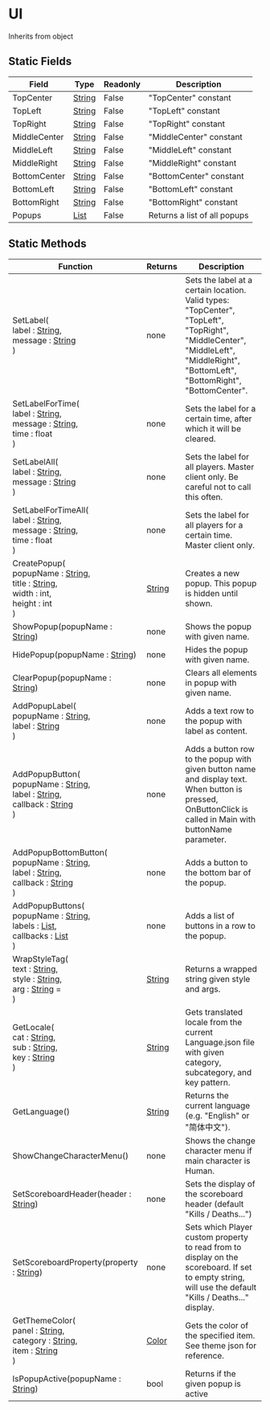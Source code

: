 # UI
Inherits from object
## Static Fields
|Field|Type|Readonly|Description|
|---|---|---|---|
|TopCenter|[String](../static/String.md)|False|"TopCenter" constant|
|TopLeft|[String](../static/String.md)|False|"TopLeft" constant|
|TopRight|[String](../static/String.md)|False|"TopRight" constant|
|MiddleCenter|[String](../static/String.md)|False|"MiddleCenter" constant|
|MiddleLeft|[String](../static/String.md)|False|"MiddleLeft" constant|
|MiddleRight|[String](../static/String.md)|False|"MiddleRight" constant|
|BottomCenter|[String](../static/String.md)|False|"BottomCenter" constant|
|BottomLeft|[String](../static/String.md)|False|"BottomLeft" constant|
|BottomRight|[String](../static/String.md)|False|"BottomRight" constant|
|Popups|[List](../objects/List.md)|False|Returns a list of all popups|
## Static Methods
|Function|Returns|Description|
|---|---|---|
|SetLabel(<br/>label : [String](../static/String.md),<br/>message : [String](../static/String.md)<br/>)|none|Sets the label at a certain location. Valid types: "TopCenter", "TopLeft", "TopRight", "MiddleCenter", "MiddleLeft", "MiddleRight", "BottomLeft", "BottomRight", "BottomCenter".|
|SetLabelForTime(<br/>label : [String](../static/String.md),<br/>message : [String](../static/String.md),<br/>time : float<br/>)|none|Sets the label for a certain time, after which it will be cleared.|
|SetLabelAll(<br/>label : [String](../static/String.md),<br/>message : [String](../static/String.md)<br/>)|none|Sets the label for all players. Master client only. Be careful not to call this often.|
|SetLabelForTimeAll(<br/>label : [String](../static/String.md),<br/>message : [String](../static/String.md),<br/>time : float<br/>)|none|Sets the label for all players for a certain time. Master client only.|
|CreatePopup(<br/>popupName : [String](../static/String.md),<br/>title : [String](../static/String.md),<br/>width : int,<br/>height : int<br/>)|[String](../static/String.md)|Creates a new popup. This popup is hidden until shown.|
|ShowPopup(popupName : [String](../static/String.md))|none|Shows the popup with given name.|
|HidePopup(popupName : [String](../static/String.md))|none|Hides the popup with given name.|
|ClearPopup(popupName : [String](../static/String.md))|none|Clears all elements in popup with given name.|
|AddPopupLabel(<br/>popupName : [String](../static/String.md),<br/>label : [String](../static/String.md)<br/>)|none|Adds a text row to the popup with label as content.|
|AddPopupButton(<br/>popupName : [String](../static/String.md),<br/>label : [String](../static/String.md),<br/>callback : [String](../static/String.md)<br/>)|none|Adds a button row to the popup with given button name and display text. When button is pressed, OnButtonClick is called in Main with buttonName parameter.|
|AddPopupBottomButton(<br/>popupName : [String](../static/String.md),<br/>label : [String](../static/String.md),<br/>callback : [String](../static/String.md)<br/>)|none|Adds a button to the bottom bar of the popup.|
|AddPopupButtons(<br/>popupName : [String](../static/String.md),<br/>labels : [List](../objects/List.md),<br/>callbacks : [List](../objects/List.md)<br/>)|none|Adds a list of buttons in a row to the popup.|
|WrapStyleTag(<br/>text : [String](../static/String.md),<br/>style : [String](../static/String.md),<br/>arg : [String](../static/String.md) = <br/>)|[String](../static/String.md)|Returns a wrapped string given style and args.|
|GetLocale(<br/>cat : [String](../static/String.md),<br/>sub : [String](../static/String.md),<br/>key : [String](../static/String.md)<br/>)|[String](../static/String.md)|Gets translated locale from the current Language.json file with given category, subcategory, and key pattern.|
|GetLanguage()|[String](../static/String.md)|Returns the current language (e.g. "English" or "简体中文").|
|ShowChangeCharacterMenu()|none|Shows the change character menu if main character is Human.|
|SetScoreboardHeader(header : [String](../static/String.md))|none|Sets the display of the scoreboard header (default "Kills / Deaths...")|
|SetScoreboardProperty(property : [String](../static/String.md))|none|Sets which Player custom property to read from to display on the scoreboard. If set to empty string, will use the default "Kills / Deaths..." display.|
|GetThemeColor(<br/>panel : [String](../static/String.md),<br/>category : [String](../static/String.md),<br/>item : [String](../static/String.md)<br/>)|[Color](../objects/Color.md)|Gets the color of the specified item. See theme json for reference.|
|IsPopupActive(popupName : [String](../static/String.md))|bool|Returns if the given popup is active|
